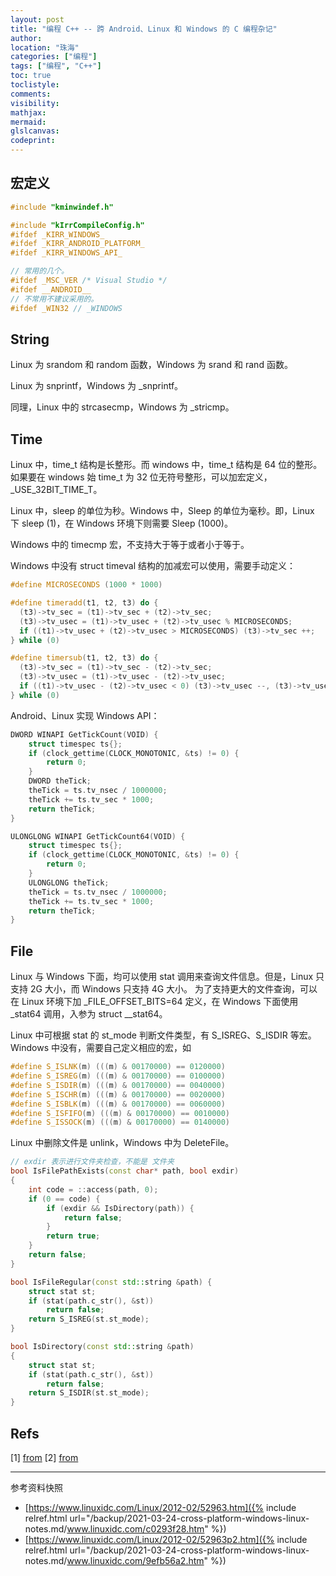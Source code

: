 ```yaml
---
layout: post
title: "编程 C++ -- 跨 Android、Linux 和 Windows 的 C 编程杂记"
author:
location: "珠海"
categories: ["编程"]
tags: ["编程", "C++"]
toc: true
toclistyle:
comments:
visibility:
mathjax:
mermaid:
glslcanvas:
codeprint:
---
```



## 宏定义

```cpp
#include "kminwindef.h"

#include "kIrrCompileConfig.h"
#ifdef _KIRR_WINDOWS_
#ifdef _KIRR_ANDROID_PLATFORM_
#ifdef _KIRR_WINDOWS_API_

// 常用的几个。
#ifdef _MSC_VER /* Visual Studio */
#ifdef __ANDROID__
// 不常用不建议采用的。
#ifdef _WIN32 // _WINDOWS
```


## String

Linux 为 srandom 和 random 函数，Windows 为 srand 和 rand 函数。

Linux 为 snprintf，Windows 为 \_snprintf。

同理，Linux 中的 strcasecmp，Windows 为 \_stricmp。


## Time

Linux 中，time_t 结构是长整形。而 windows 中，time_t 结构是 64 位的整形。如果要在 windows 始 time_t 为 32 位无符号整形，可以加宏定义，_USE_32BIT_TIME_T。

Linux 中，sleep 的单位为秒。Windows 中，Sleep 的单位为毫秒。即，Linux 下 sleep (1)，在 Windows 环境下则需要 Sleep (1000)。

Windows 中的 timecmp 宏，不支持大于等于或者小于等于。

Windows 中没有 struct timeval 结构的加减宏可以使用，需要手动定义：

```cpp
#define MICROSECONDS (1000 * 1000)

#define timeradd(t1, t2, t3) do {                                                          \
  (t3)->tv_sec = (t1)->tv_sec + (t2)->tv_sec;                                              \
  (t3)->tv_usec = (t1)->tv_usec + (t2)->tv_usec % MICROSECONDS;                            \
  if ((t1)->tv_usec + (t2)->tv_usec > MICROSECONDS) (t3)->tv_sec ++;                       \
} while (0)

#define timersub(t1, t2, t3) do {                                                          \
  (t3)->tv_sec = (t1)->tv_sec - (t2)->tv_sec;                                              \
  (t3)->tv_usec = (t1)->tv_usec - (t2)->tv_usec;                                           \
  if ((t1)->tv_usec - (t2)->tv_usec < 0) (t3)->tv_usec --, (t3)->tv_usec += MICROSECONDS;  \
} while (0)
```

Android、Linux 实现 Windows API：

```cpp
DWORD WINAPI GetTickCount(VOID) {
    struct timespec ts{};
    if (clock_gettime(CLOCK_MONOTONIC, &ts) != 0) {
        return 0;
    }
    DWORD theTick;
    theTick = ts.tv_nsec / 1000000;
    theTick += ts.tv_sec * 1000;
    return theTick;
}

ULONGLONG WINAPI GetTickCount64(VOID) {
    struct timespec ts{};
    if (clock_gettime(CLOCK_MONOTONIC, &ts) != 0) {
        return 0;
    }
    ULONGLONG theTick;
    theTick = ts.tv_nsec / 1000000;
    theTick += ts.tv_sec * 1000;
    return theTick;
}
```


## File

Linux 与 Windows 下面，均可以使用 stat 调用来查询文件信息。但是，Linux 只支持 2G 大小，而 Windows 只支持 4G 大小。
为了支持更大的文件查询，可以在 Linux 环境下加 \_FILE\_OFFSET\_BITS=64 定义，在 Windows 下面使用 \_stat64 调用，入参为 struct \_\_stat64。

Linux 中可根据 stat 的 st_mode 判断文件类型，有 S_ISREG、S_ISDIR 等宏。Windows 中没有，需要自己定义相应的宏，如

```cpp
#define S_ISLNK(m) (((m) & 00170000) == 0120000)
#define S_ISREG(m) (((m) & 00170000) == 0100000)
#define S_ISDIR(m) (((m) & 00170000) == 0040000)
#define S_ISCHR(m) (((m) & 00170000) == 0020000)
#define S_ISBLK(m) (((m) & 00170000) == 0060000)
#define S_ISFIFO(m) (((m) & 00170000) == 0010000)
#define S_ISSOCK(m) (((m) & 00170000) == 0140000)
```

Linux 中删除文件是 unlink，Windows 中为 DeleteFile。

```cpp
// exdir 表示进行文件夹检查，不能是 文件夹
bool IsFilePathExists(const char* path, bool exdir)
{
    int code = ::access(path, 0);
    if (0 == code) {
        if (exdir && IsDirectory(path)) {
            return false;
        }
        return true;
    }
    return false;
}

bool IsFileRegular(const std::string &path) {
    struct stat st;
    if (stat(path.c_str(), &st))
        return false;
    return S_ISREG(st.st_mode);
}

bool IsDirectory(const std::string &path)
{
    struct stat st;
    if (stat(path.c_str(), &st))
        return false;
    return S_ISDIR(st.st_mode);
}
```


## Refs

[1] [from](https://www.linuxidc.com/Linux/2012-02/52963.htm)
[2] [from](https://www.linuxidc.com/Linux/2012-02/52963p2.htm)

<hr class='reviewline'/>
<p class='reviewtip'><script type='text/javascript' src='{% include relref.html url="/assets/reviewjs/blogs/2021-03-24-cross-platform-windows-linux-notes.md.js" %}'></script></p>
<font class='ref_snapshot'>参考资料快照</font>

- [https://www.linuxidc.com/Linux/2012-02/52963.htm]({% include relref.html url="/backup/2021-03-24-cross-platform-windows-linux-notes.md/www.linuxidc.com/c0293f28.htm" %})
- [https://www.linuxidc.com/Linux/2012-02/52963p2.htm]({% include relref.html url="/backup/2021-03-24-cross-platform-windows-linux-notes.md/www.linuxidc.com/9efb56a2.htm" %})
